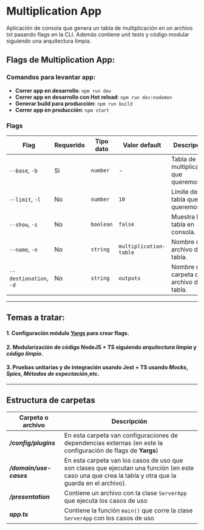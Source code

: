 # Multiplication App

Aplicación de consola que genera un tabla de multiplicación en un archivo txt pasando flags
en la CLI. Además contiene unit tests y código modular siguiendo una arquitectura limpia.


## Flags de Multiplication App:

### Comandos para levantar app:
- **Correr app en desarrollo**: 
```npm run dev```
- **Correr app en desarrollo con Hot reload**: 
```npm run dev:nodemon```
- **Generar build para producción**: 
```npm run build```
- **Correr app en producción**: 
```npm start```

### Flags

| Flag                           | Requerido | Tipo dato    | Valor default                   | Descripción             | 
| ------------------------------ | --------- | -------------| --------------------------------| ----------------------- |
| ```--base```, ```-b```         | Si        | `number`     | -                               | Tabla de multiplicación que queremos. |
| ```--limit```, ```-l```        | No        | `number`     | `10`                            | Límite de la tabla que queremos. |
| ```--show```, ```-s```         | No        | `boolean`    | `false`                         | Muestra la tabla en consola. |
| ```--name```, ```-n```         | No        | `string`     | `multiplication-table`          | Nombre del archivo de la tabla. |
| ```--destionation```, ```-d``` | No        | `string`     | `outputs`                       | Nombre de carpeta de archivo de la tabla. |

___

## Temas a tratar:

#### 1. Configuración módulo [Yargs](https://www.npmjs.com/package/yargs) para crear flags.
#### 2. Modularización de código NodeJS + TS siguiendo _arquitectura limpia_ y _código limpio_.
#### 3. Pruebas unitarias y de integración usando Jest + TS usando _Mocks_, _Spies_, _Métodos de expectación_,etc.

___

## Estructura de carpetas

| Carpeta o archivo       | Descripción                              | 
| ----------------------- | ---------------------------------------- | 
| **_/config/plugins_**   | En esta carpeta van configuraciones de dependencias externas (en este la configuración de flags de **Yargs**) | 
| **_/domain/use-cases_** | En esta carpeta van los casos de uso que son clases que ejecutan una función (en este caso una que crea la tabla y otra que la guarda en el archivo). | 
| **_/presentation_**     | Contiene un archivo con la clase `ServerApp` que ejecuta los casos de uso | 
| **_app.ts_**            | Contiene la función `main()` que corre la clase `ServerApp` con los casos de uso | 